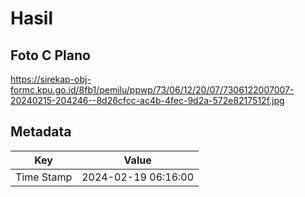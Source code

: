 # Hasil

## Foto C Plano

https://sirekap-obj-formc.kpu.go.id/8fb1/pemilu/ppwp/73/06/12/20/07/7306122007007-20240215-204246--8d26cfcc-ac4b-4fec-9d2a-572e8217512f.jpg


## Metadata

| Key        | Value               |
| ---------- | ------------------- |
| Time Stamp | 2024-02-19 06:16:00 |



